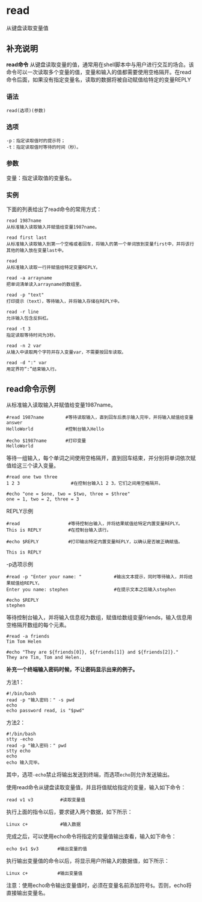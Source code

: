 read
===

从键盘读取变量值

## 补充说明

**read命令** 从键盘读取变量的值，通常用在shell脚本中与用户进行交互的场合。该命令可以一次读取多个变量的值，变量和输入的值都需要使用空格隔开。在read命令后面，如果没有指定变量名，读取的数据将被自动赋值给特定的变量REPLY

###  语法

```shell
read(选项)(参数)
```

###  选项

```shell
-p：指定读取值时的提示符；
-t：指定读取值时等待的时间（秒）。
```

###  参数

变量：指定读取值的变量名。

###  实例

下面的列表给出了read命令的常用方式：

```shell
read 1987name
从标准输入读取输入并赋值给变量1987name。
```

```shell
read first last
从标准输入读取输入到第一个空格或者回车，将输入的第一个单词放到变量first中，并将该行其他的输入放在变量last中。
```

```shell
read
从标准输入读取一行并赋值给特定变量REPLY。
```

```shell
read -a arrayname
把单词清单读入arrayname的数组里。
```

```shell
read -p "text"
打印提示（text），等待输入，并将输入存储在REPLY中。
```

```shell
read -r line
允许输入包含反斜杠。
```

```shell
read -t 3
指定读取等待时间为3秒。
```

```shell
read -n 2 var
从输入中读取两个字符并存入变量var，不需要按回车读取。
```

```shell
read -d ":" var
用定界符“:”结束输入行。
```

## read命令示例  

从标准输入读取输入并赋值给变量1987name。

```shell
#read 1987name        #等待读取输入，直到回车后表示输入完毕，并将输入赋值给变量answer
HelloWorld            #控制台输入Hello

#echo $1987name       #打印变量
HelloWorld
```

等待一组输入，每个单词之间使用空格隔开，直到回车结束，并分别将单词依次赋值给这三个读入变量。

```shell
#read one two three
1 2 3                   #在控制台输入1 2 3，它们之间用空格隔开。

#echo "one = $one, two = $two, three = $three"
one = 1, two = 2, three = 3
```

REPLY示例

```shell
#read                  #等待控制台输入，并将结果赋值给特定内置变量REPLY。
This is REPLY          #在控制台输入该行。 

#echo $REPLY           #打印输出特定内置变量REPLY，以确认是否被正确赋值。

This is REPLY
```

-p选项示例

```shell
#read -p "Enter your name: "            #输出文本提示，同时等待输入，并将结果赋值给REPLY。
Enter you name: stephen                 #在提示文本之后输入stephen

#echo $REPLY
stephen
```

等待控制台输入，并将输入信息视为数组，赋值给数组变量friends，输入信息用空格隔开数组的每个元素。

```shell
#read -a friends
Tim Tom Helen

#echo "They are ${friends[0]}, ${friends[1]} and ${friends[2]}."
They are Tim, Tom and Helen.
```

 **补充一个终端输入密码时候，不让密码显示出来的例子。** 

方法1：

```shell
#!/bin/bash
read -p "输入密码：" -s pwd
echo
echo password read, is "$pwd"
```

方法2：

```shell
#!/bin/bash
stty -echo
read -p "输入密码：" pwd
stty echo
echo
echo 输入完毕。
```

其中，选项`-echo`禁止将输出发送到终端，而选项`echo`则允许发送输出。

使用read命令从键盘读取变量值，并且将值赋给指定的变量，输入如下命令：

```shell
read v1 v3          #读取变量值
```

执行上面的指令以后，要求键入两个数据，如下所示：

```shell
Linux c+            #输入数据
```

完成之后，可以使用echo命令将指定的变量值输出查看，输入如下命令：

```shell
echo $v1 $v3       #输出变量的值
```

执行输出变量值的命令以后，将显示用户所输入的数据值，如下所示：

```shell
Linux c+           #输出变量值
```

注意：使用echo命令输出变量值时，必须在变量名前添加符号`$`。否则，echo将直接输出变量名。


<!-- Linux命令行搜索引擎：https://jaywcjlove.github.io/linux-command/ -->